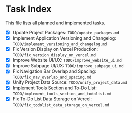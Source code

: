 # Task Index

This file lists all planned and implemented tasks.

- [x] Update Project Packages: `TODO/update_packages.md`
- [x] Implement Application Versioning and Changelog: `TODO/implement_versioning_and_changelog.md`
- [x] Fix Version Display on Vercel Production: `TODO/fix_version_display_on_vercel.md`
- [x] Improve Website UI/UX: `TODO/improve_website_ui.md`
- [x] Improve Subpage UI/UX: `TODO/improve_subpage_ui.md`
- [x] Fix Navigation Bar Overlap and Spacing: `TODO/fix_nav_overlap_and_spacing.md`
- [x] Unify Project Data Source: `TODO/unify_project_data.md`
- [x] Implement Tools Section and To-Do List: `TODO/implement_tools_section_and_todolist.md`
- [x] Fix To-Do List Data Storage on Vercel: `TODO/fix_todolist_data_storage_on_vercel.md`